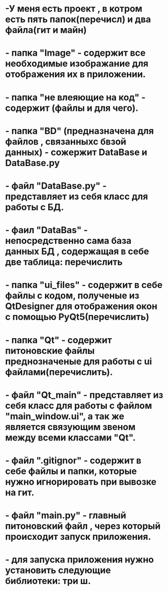 # -У меня есть проект , в котром есть пять папок(перечисл) и два файла(гит и майн)

# - папка "Image" - содержит все необходимые изображание для отображения их в приложении.

# - папка "не влеяющие на код" - содержит (файлы и для чего).

# - папка "BD" (предназначена для файлов , связанныхс бвзой данных) - сожержит DataBase и  DataBase.py
# -     файл "DataBase.py" - представляет из себя класс  для работы с БД.
# -     фаил "DataBas" - непосредственно сама база данных БД , содержащая в себе две таблица: перечислить 

# - папка "ui_files" - содержит в себе файлы с кодом, полученые из QtDesigner для отображения окон с помощью PyQt5(перечислить)

# - папка "Qt" - содержит питоновские файлы преднозначеные для работы с ui файлами(перечислить).
# -     файл "Qt_main" - представляет из себя класс для работы с файлом "main_window.ui", а так же является связующим звеном между всеми классами "Qt".

# - файл  ".gitignor" - содержит в себе файлы и папки, которые нужно игнорировать при вывозке на гит.

# - файл "main.py" - главный питоновский файл , через который происходит запуск приложения. 

# - для запуска приложения нужно установить следующие библиотеки: три ш.
